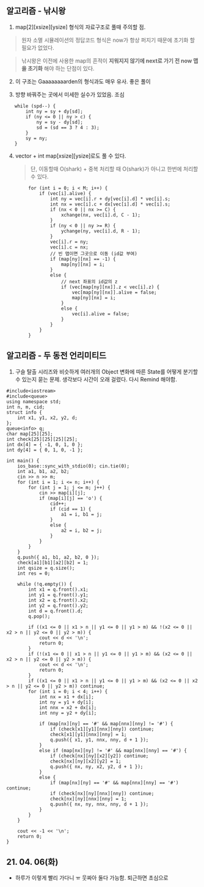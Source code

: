 ## 알고리즘 - 낚시왕

 1. map[2][xsize][ysize] 형식의 자료구조로 풀때 주의할 점.

  > 원자 소멸 시뮬레이션의 정답코드 형식은 now가 항상 퍼지기 때문에 초기화 할 필요가 없었다.

  > 낚시왕은 이전에 사용한 map의 흔적이 **지워지지 않기에 next로 가기 전 now 맵을 초기화** 해야 하는 단점이 있다.

 2. 이 구조는 Gaaaaaaaarden의 형식과도 매우 유사. 좋은 풀이

 3. 방향 바꿔주는 곳에서 미세한 실수가 있었음. 조심

 ```
 	while (spd--) {			
		int ny = sy + dy[sd];
		if (ny <= 0 || ny > c) {
			ny = sy - dy[sd];
			sd = (sd == 3 ? 4 : 3);
		}
		sy = ny;
	}
```

4. vector<shark> + int map[xsize][ysize]로도 풀 수 있다. 

   > 단, 이동할때 O(shark) + 중복 처리할 때 O(shark)가 아니고 한번에 처리할 수 있다.

```
		for (int i = 0; i < M; i++) {
			if (vec[i].alive) {
				int ny = vec[i].r + dy[vec[i].d] * vec[i].s;
				int nx = vec[i].c + dx[vec[i].d] * vec[i].s;
				if (nx < 0 || nx >= C) {
					xchange(nx, vec[i].d, C - 1);
				}
				if (ny < 0 || ny >= R) {
					ychange(ny, vec[i].d, R - 1);
				}
				vec[i].r = ny;
				vec[i].c = nx;
                // 빈 맵이면 그곳으로 이동 (id값 부여)
				if (map[ny][nx] == -1) {
					map[ny][nx] = i;
				}
				else {
                    // next 좌표의 id값의 z
					if (vec[map[ny][nx]].z < vec[i].z) {
						vec[map[ny][nx]].alive = false;
						map[ny][nx] = i;
					}
					else {
						vec[i].alive = false;
					}
				}
			}
		}
```

## 알고리즘 - 두 동전 언리미티드

 1. 구슬 탈출 시리즈와 비슷하게 여러개의 Object 변화에 따른 State를 어떻게 분기할 수 있는지 묻는 문제. 생각보다 시간이 오래 걸렸다. 다시 Remind 해야함.

```
#include<iostream>
#include<queue>
using namespace std;
int n, m, cid;
struct info {
	int x1, y1, x2, y2, d;
};
queue<info> q;
char map[25][25];
int check[25][25][25][25];
int dx[4] = { -1, 0, 1, 0 };
int dy[4] = { 0, 1, 0, -1 };

int main() {
	ios_base::sync_with_stdio(0); cin.tie(0);
	int a1, b1, a2, b2;
	cin >> n >> m;
	for (int i = 1; i <= n; i++) {
		for (int j = 1; j <= m; j++) {
			cin >> map[i][j];
			if (map[i][j] == 'o') {
				cid++;
				if (cid == 1) {
					a1 = i, b1 = j;
				}
				else {
					a2 = i, b2 = j;
				}
			}
		}
	}
	q.push({ a1, b1, a2, b2, 0 });
	check[a1][b1][a2][b2] = 1;
	int qsize = q.size();
	int res = 0;
	
	while (!q.empty()) {
		int x1 = q.front().x1;
		int y1 = q.front().y1;
		int x2 = q.front().x2;
		int y2 = q.front().y2;
		int d = q.front().d;
		q.pop();

		if ((x1 <= 0 || x1 > n || y1 <= 0 || y1 > m) && !(x2 <= 0 || x2 > n || y2 <= 0 || y2 > m)) {
			cout << d << '\n';
			return 0;
		}
		if (!(x1 <= 0 || x1 > n || y1 <= 0 || y1 > m) && (x2 <= 0 || x2 > n || y2 <= 0 || y2 > m)) {
			cout << d << '\n';
			return 0;
		}
		if ((x1 <= 0 || x1 > n || y1 <= 0 || y1 > m) && (x2 <= 0 || x2 > n || y2 <= 0 || y2 > m)) continue;
		for (int i = 0; i < 4; i++) {
			int nx = x1 + dx[i];
			int ny = y1 + dy[i];
			int nnx = x2 + dx[i];
			int nny = y2 + dy[i];
			
			if (map[nx][ny] == '#' && map[nnx][nny] != '#') {
				if (check[x1][y1][nnx][nny]) continue;
				check[x1][y1][nnx][nny] = 1;
				q.push({ x1, y1, nnx, nny, d + 1 });
			}
			else if (map[nx][ny] != '#' && map[nnx][nny] == '#') {
				if (check[nx][ny][x2][y2]) continue;
				check[nx][ny][x2][y2] = 1;
				q.push({ nx, ny, x2, y2, d + 1 });
			}
			else {
				if (map[nx][ny] == '#' && map[nnx][nny] == '#') continue;
				if (check[nx][ny][nnx][nny]) continue;
				check[nx][ny][nnx][nny] = 1;
				q.push({ nx, ny, nnx, nny, d + 1 });
			}
		}
	}

	cout << -1 << '\n';
	return 0;
}
```

## 21. 04. 06(화)

 - 하루가 이렇게 빨리 가다니 ㅠ 웃짜아 둘다 가능함. 퇴근하면 초심으로